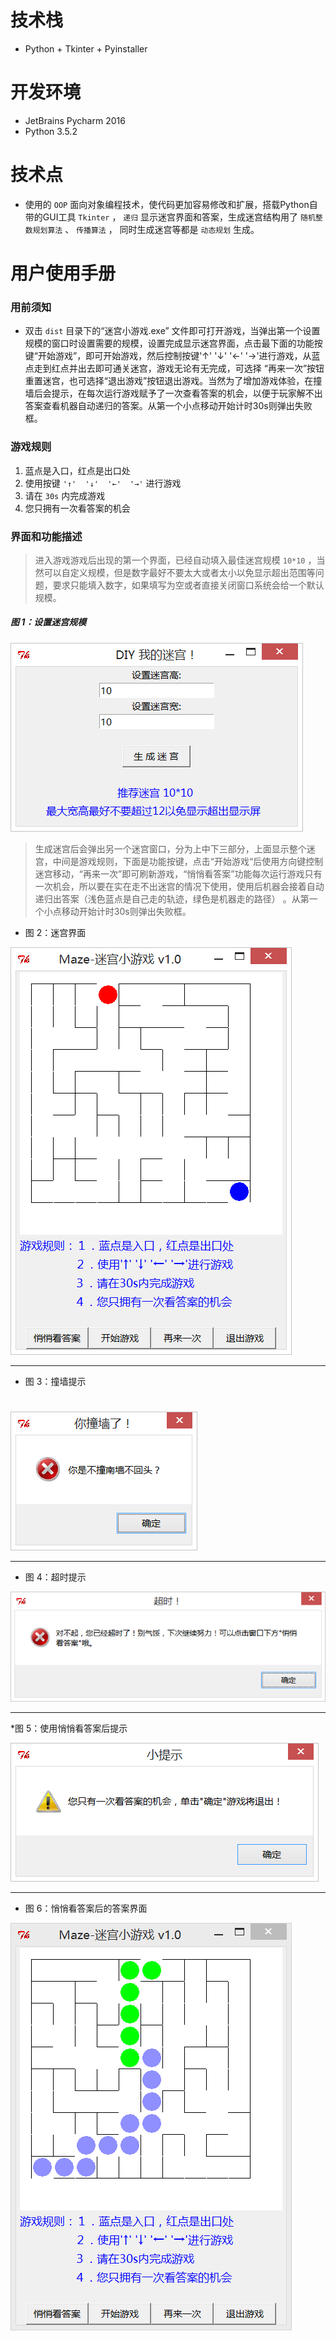 # 技术栈
* Python + Tkinter + Pyinstaller

# 开发环境
* JetBrains Pycharm 2016
* Python 3.5.2

# 技术点
* 使用的 `OOP` 面向对象编程技术，使代码更加容易修改和扩展，搭载Python自带的GUI工具 `Tkinter` ， `递归` 显示迷宫界面和答案，生成迷宫结构用了 `随机整数规划算法` 、 `传播算法` ，
同时生成迷宫等都是 `动态规划` 生成。

# 用户使用手册
### 用前须知
* 双击 `dist` 目录下的“迷宫小游戏.exe” 文件即可打开游戏，当弹出第一个设置规模的窗口时设置需要的规模，设置完成显示迷宫界面，点击最下面的功能按键“开始游戏”，即可开始游戏，然后控制按键'↑'  '↓'  '←'  '→'进行游戏，从蓝点走到红点并出去即可通关迷宫，游戏无论有无完成，可选择 “再来一次”按钮重置迷宫，也可选择“退出游戏”按钮退出游戏。当然为了增加游戏体验，在撞墙后会提示，在每次运行游戏赋予了一次查看答案的机会，以便于玩家解不出答案查看机器自动递归的答案。从第一个小点移动开始计时30s则弹出失败框。
### 游戏规则
1.   蓝点是入口，红点是出口处
2.   使用按键 `'↑'  '↓'  '←'  '→'` 进行游戏
3.   请在 `30s` 内完成游戏
4.   您只拥有一次看答案的机会

### 界面和功能描述
> 进入游戏游戏后出现的第一个界面，已经自动填入最佳迷宫规模 `10*10` ，当然可以自定义规模，但是数字最好不要太大或者太小以免显示超出范围等问题，要求只能填入数字，如果填写为空或者直接关闭窗口系统会给一个默认规模。
##### 图 1：设置迷宫规模
![Alt 图 1：设置迷宫规模](/build/images/设置迷宫规模.png)

> 生成迷宫后会弹出另一个迷宫窗口，分为上中下三部分，上面显示整个迷宫，中间是游戏规则，下面是功能按键，点击“开始游戏“后使用方向键控制迷宫移动，“再来一次”即可刷新游戏，“悄悄看答案”功能每次运行游戏只有一次机会，所以要在实在走不出迷宫的情况下使用，使用后机器会接着自动递归出答案（浅色蓝点是自己走的轨迹，绿色是机器走的路径） 。从第一个小点移动开始计时30s则弹出失败框。
* 图 2：迷宫界面

![Alt 图 2：迷宫界面](/build/images/迷宫界面.png)
- - -
* 图 3：撞墙提示
# 
![Alt 图 3：撞墙提示](/build/images/撞墙提示.png)
- - -
* 图 4：超时提示

![Alt 图 4：超时提示](/build/images/超时提示.png)
- - -
*图 5：使用悄悄看答案后提示

![Alt 图 5：使用悄悄看答案后提示](/build/images/悄悄看答案后提示.png)
- - -
*  图 6：悄悄看答案后的答案界面

![Alt 图 6：悄悄看答案后的答案界面](/build/images/答案界面.png)

